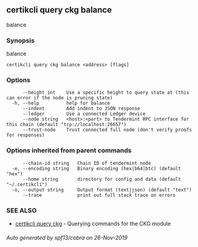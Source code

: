 ## certikcli query ckg balance

balance

### Synopsis

balance

```
certikcli query ckg balance <address> [flags]
```

### Options

```
      --height int    Use a specific height to query state at (this can error if the node is pruning state)
  -h, --help          help for balance
      --indent        Add indent to JSON response
      --ledger        Use a connected Ledger device
      --node string   <host>:<port> to Tendermint RPC interface for this chain (default "tcp://localhost:26657")
      --trust-node    Trust connected full node (don't verify proofs for responses)
```

### Options inherited from parent commands

```
      --chain-id string   Chain ID of tendermint node
  -e, --encoding string   Binary encoding (hex|b64|btc) (default "hex")
      --home string       directory for config and data (default "~/.certikcli")
  -o, --output string     Output format (text|json) (default "text")
      --trace             print out full stack trace on errors
```

### SEE ALSO

* [certikcli query ckg](certikcli_query_ckg.md)	 - Querying commands for the CKG module

###### Auto generated by spf13/cobra on 26-Nov-2019
